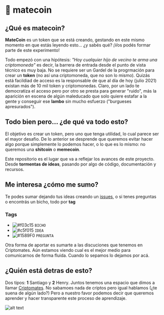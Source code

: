 # 🧉 matecoin


## ¿Qué es matecoin?

**MateCoin** es un token que se está creando, gestando en este mismo momento en que estás leyendo esto... ¿y sabés qué? ¡Vos podés formar parte de este experimento!

Todo empezó con una hipótesis: *"Hoy cualquier hijo de vecino te arma una criptomoneda"* es decir, la barrera de entrada desde el punto de vista técnico es muy baja. No se requiere ser un Gardel de la progrmación para crear un **token** (no así una criptomoneda, que no son lo mismo). Quizás está facildiad de acceso es la responsable de que al día de hoy (julio 2021) existan más de 10 mil token y criptomonedas. Claro, por un lado te democratiza el acceso pero por otro se presta para generar "ruido", más la aparición en escena de algún maleducado que solo quiere estafar a la gente y conseguir ese **lambo** sin mucho esfuerzo ("burgueses apresurados"). 

## Todo bien pero... ¿de qué va todo esto? 
El objetivo es crear un token, pero uno que tenga utilidad, lo cual parece ser el mayor desafio. 
De lo anterior se desprende que queremos evitar hacer algo porque simplemente lo podemos hacer, o lo que es lo mismo: no queremos una **shitcoin** o **memecoin**.

Este repositorio es el lugar que va a reflejar los avances de este proyecto. Desde **tormentas de ideas**, pasando por algo de código, documentación y recursos. 

## Me interesa ¿cómo me sumo? 

Te podes sumar dejando tus ideas creando un [issues](https://github.com/htejera/matecoin/issues), o si tenes preguntas o encontrás un bicho, todo por **tag** 

### Tags

- ![#f03c15](https://via.placeholder.com/15/f03c15/000000?text=+) `BICHO`
- ![#c5f015](https://via.placeholder.com/15/c5f015/000000?text=+) `IDEA`
- ![#1589F0](https://via.placeholder.com/15/1589F0/000000?text=+) `PREGUNTA`

Otra forma de aportar es sumarte a las discuciones que tenemos en Criptomates. Aún estamos viendo cual es el mejor medio para comunicarnos de forma fluida. Cuando lo sepamos lo dejamos por acá.


## ¿Quién está detras de esto?

Dos tipos: **1** Santiago y **2** Henry. Juntos tenemos una espacio que dimos a llamar [Criptomates](https://criptomates.tv). No sabamoes nada de criptos pero igual hablamos (¿te suena de algún lado?) Pero a nuestro favor podemos decir que queremos aprender y hacer transparente este proceso de aprendizaje.

![alt text](https://d33wubrfki0l68.cloudfront.net/035c1e06051bb6dacfa5a0d05372b5c1c9ce992a/5a2f3/assets/images/logo-96x98.png "Criptomates")
